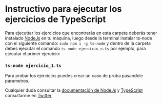# Instructivo para ejecutar los ejercicios de TypeScript

Para ejecuttar los ejercicios que encontrarás en esta carpeta deberás tener
instalado [NodeJs](https://nodejs.org/es/) en tu máquina, luego desde la terminal instalar
ts-node con el siguiente comando: `sudo npm i -g ts-node` y dentro de la carpeta
debes ejecutar el comando `ts-node ejercicio_n.ts` por ejemplo, para ejecutar el primer ejercicio:

### `ts-node ejercicio_1.ts`

Para probar los ejercicios puedes crear un caso de pruba pasandole parametros.

Cualquier duda consultar la [documentación de NodeJs](https://nodejs.org/es/) y [TypeScript](https://www.typescriptlang.org/) consultarme
en [Twitter](https://twitter.com/cuellomoya)
